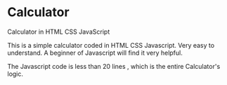 # Calculator
Calculator in HTML CSS JavaScript

This is a simple calculator coded in HTML CSS Javascript.
Very easy to understand. A beginner of Javascript will find it very helpful.

The Javascript code is less than 20 lines , which is the entire Calculator's logic.
